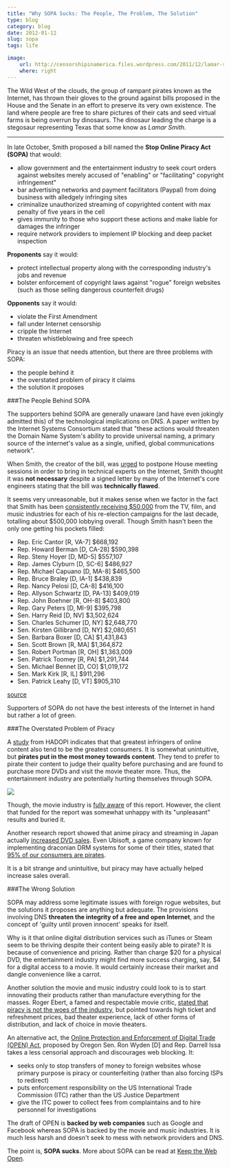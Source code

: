 ```yaml
---
title: "Why SOPA Sucks: The People, The Problem, The Solution"
type: blog
category: blog
date: 2012-01-12
slug: sopa
tags: life

image:
    url: http://censorshipinamerica.files.wordpress.com/2011/12/lamar-smith.jpg
    where: right
---
```


The Wild West of the clouds, the group of rampant pirates known as the Internet,
has thrown their gloves to the ground against bills proposed in the House and
the Senate in an effort to preserve its very own existence. The land where
people are free to share pictures of their cats and seed virtual farms is being
overrun by dinosaurs. The dinosaur leading the charge is a stegosaur
representing Texas that some know as *Lamar Smith*.

---

In late October, Smith proposed a bill named the **Stop Online Piracy Act
(SOPA)** that would:

- allow government and the entertainment industry to seek court orders against
  websites merely accused of "enabling" or "facilitating" copyright
  infringement"
- bar advertising networks and payment facilitators (Paypal) from doing business
  with alledgely infringing sites
- criminalize unauthorized streaming of copyrighted content with max penalty of
  five years in the cell
- gives immunity to those who support these actions and make liable for damages
  the infringer
- require network providers to implement IP blocking and deep packet inspection

**Proponents** say it would:

- protect intellectual property along with the corresponding industry's jobs
  and revenue
- bolster enforcement of copyright laws against "rogue" foreign websites (such
  as those selling dangerous counterfeit drugs)

**Opponents** say it would:

- violate the First Amendment
- fall under Internet censorship
- cripple the Internet
- threaten whistleblowing and free speech

Piracy is an issue that needs attention, but there are three problems with SOPA:

- the people behind it
- the overstated problem of piracy it claims
- the solution it proposes

###The People Behind SOPA

The supporters behind SOPA are generally unaware (and have even jokingly admitted
this) of the technological implications on DNS. A paper written by the Internet
Systems Consortium stated that "these actions would threaten the Domain Name
System's ability to provide universal naming, a primary source of the
internet's value as a single, unified, global communications network".

When Smith, the creator of the bill, was [urged][wired] to postpone House meeting sessions
in order to bring in technical experts on the Internet, Smith thought it was **not
necessary** despite a signed letter by many of the Internet's core engineers stating
that the bill was **technically flawed**.

It seems very unreasonable, but it makes sense when we factor in the fact that
Smith has been [consistently receiving $50,000][slashdot] from the TV, film,
and music industries for each of his re-election campaigns for the last decade,
totalling about $500,000 lobbying overall. Though Smith hasn't been the only
one getting his pockets filled:

- Rep. Eric Cantor [R, VA-7]  $668,192
- Rep. Howard Berman [D, CA-28]   $590,398
- Rep. Steny Hoyer [D, MD-5]  $557,107
- Rep. James Clyburn [D, SC-6]    $486,927
- Rep. Michael Capuano [D, MA-8]  $465,500
- Rep. Bruce Braley [D, IA-1]     $438,839
- Rep. Nancy Pelosi [D, CA-8]     $416,100
- Rep. Allyson Schwartz [D, PA-13]    $409,019
- Rep. John Boehner [R, OH-8]     $403,800
- Rep. Gary Peters [D, MI-9]  $395,798
- Sen. Harry Reid [D, NV]     $3,502,624
- Sen. Charles Schumer [D, NY]    $2,648,770
- Sen. Kirsten Gillibrand [D, NY]     $2,080,651
- Sen. Barbara Boxer [D, CA]  $1,431,843
- Sen. Scott Brown [R, MA]    $1,364,872
- Sen. Robert Portman [R, OH]     $1,363,009
- Sen. Patrick Toomey [R, PA]     $1,291,744
- Sen. Michael Bennet [D, CO]     $1,019,172
- Sen. Mark Kirk [R, IL]  $911,296
- Sen. Patrick Leahy [D, VT]  $905,310

[source](opencongress)

Supporters of SOPA do not have the best interests of the Internet in hand but
rather a lot of green.

[slashdot]:http://politics.slashdot.org/story/11/12/18/1836249/sopa-creator-in-tvfilmmusic-industrys-pocket
[opencongress]:http://www.opencongress.org/bill/112-h3261/
[wired]:http://www.wired.com/threatlevel/2011/12/sopa-vote-delayed/

###The Overstated Problem of Piracy

A [study][techdirt] from HADOPI indicates that that greatest infringers of
online content also tend to be the greatest consumers. It is somewhat
unintuitive, but **pirates put in the most money towards content**. They tend
to prefer to pirate their content to judge their quality before purchasing and
are found to purchase more DVDs and visit the movie theater more. Thus, the
entertainment industry are potentially hurting themselves through SOPA.

<div class="base-image">
    <img src="http://i.imgur.com/RvXCO.png">
</div>

Though, the movie industry is [fully aware][geek] of this report. However, the
client that funded for the report was somewhat unhappy with its "unpleasant"
results and buried it.

Another research report showed that anime piracy and streaming in Japan
actually [increased DVD sales][geek2]. Even Ubisoft, a game company known for
implementing draconian DRM systems for some of their titles, stated that [95%
of our consumers are pirates][ubisoft].

It is a bit strange and unintuitive, but piracy may have actually helped
increase sales overall.

[techdirt]:http://www.techdirt.com/articles/20110727/16233815292/another-day-another-study-that-says-pirates-are-best-customers-this-time-hadopi.shtml
[geek]:http://www.geek.com/articles/geek-cetera/movie-industry-bins-report-proving-pirates-are-great-consumers-20110720/
[geek2]:http://www.geek.com/articles/news/anime-piracy-and-streaming-found-to-increase-dvd-sales-in-japan-2011027/
[ubisoft]:http://mmofallout.com/2011/11/24/ubisoft-95-of-our-consumers-are-pirates/

###The Wrong Solution

SOPA may address some legitimate issues with foreign rogue websites, but the
solutions it proposes are anything but adequate. The provisions involving DNS
**threaten the integrity of a free and open Internet**, and the concept of 'guilty
until proven innocent' speaks for itself.

Why is it that online digital distribution services such as iTunes or Steam
seem to be thriving despite their content being easily able to pirate? It is
because of convenience and pricing. Rather than charge $20 for a physical DVD,
the entertainment industry might find more success charging, say, $4 for a
digital access to a movie. It would certainly increase their market and dangle
convenience like a carrot.

Another solution the movie and music industry could look to is to start
innovating their products rather than manufacture everything for the masses.
Roger Ebert, a famed and respectable movie critic, [stated that piracy is not
the woes of the industry][ebert], but pointed towards high ticket and
refreshment prices, bad theater experience, lack of other forms of
distribution, and lack of choice in movie theaters.

An alternative act, the [Online Protection and Enforcement of Digital Trade
(OPEN) Act][open], proposed by Oregon Sen. Ron Wyden [D] and Rep. Darrell Issa takes a
less censorial approach and discourages web blocking. It:

- seeks only to stop transfers of money to foreign websites whose primary
  purpose is piracy or counterfeiting (rather than also forcing ISPs to
  redirect)
- puts enforcement responsibility on the US International Trade Commission
  (ITC) rather than the US Justice Department
- give the ITC power to collect fees from complaintains and to hire personnel
  for investigations

The draft of OPEN is **backed by web companies** such as Google and Facebook
whereas SOPA is backed by the movie and music industries. It is much less harsh
and doesn't seek to mess with network providers and DNS.

The point is, **SOPA sucks**. More about SOPA can be read at [Keep the Web Open][ktwo].

[ebert]:http://www.rogerebert.com/apps/pbcs.dll/article?AID=/20111228/COMMENTARY/111229973/
[open]:http://en.wikipedia.org/wiki/Online_Protection_and_Enforcement_of_Digital_Trade_Act
[ktwo]:http://keepthewebopen.com/

